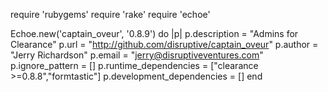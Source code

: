 require 'rubygems'
require 'rake'
require 'echoe'

Echoe.new('captain_oveur', '0.8.9') do |p|
  p.description    = "Admins for Clearance"
  p.url            = "http://github.com/disruptive/captain_oveur"
  p.author         = "Jerry Richardson"
  p.email          = "jerry@disruptiveventures.com"
  p.ignore_pattern = []
  p.runtime_dependencies = ["clearance >=0.8.8","formtastic"]
  p.development_dependencies = []
end
